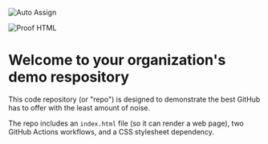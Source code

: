 ![Auto Assign](https://github.com/dnm0bt/demo-repository/actions/workflows/auto-assign.yml/badge.svg)

![Proof HTML](https://github.com/dnm0bt/demo-repository/actions/workflows/proof-html.yml/badge.svg)

# Welcome to your organization's demo respository
This code repository (or "repo") is designed to demonstrate the best GitHub has to offer with the least amount of noise.

The repo includes an `index.html` file (so it can render a web page), two GitHub Actions workflows, and a CSS stylesheet dependency.

